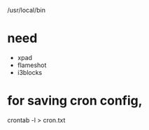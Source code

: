 
/usr/local/bin

# need
- xpad
- flameshot
- i3blocks

# for saving cron config,
crontab -l > cron.txt

